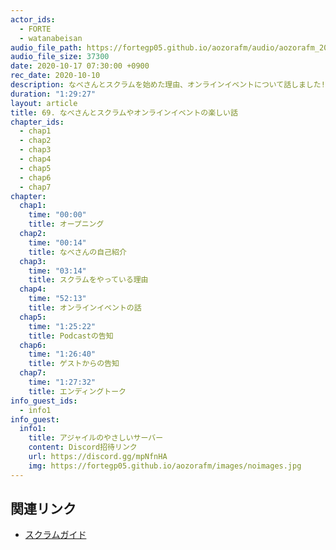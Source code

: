 ```yaml
---
actor_ids:
  - FORTE
  - watanabeisan
audio_file_path: https://fortegp05.github.io/aozorafm/audio/aozorafm_20201017_01.mp3
audio_file_size: 37300
date: 2020-10-17 07:30:00 +0900
rec_date: 2020-10-10
description: なべさんとスクラムを始めた理由、オンラインイベントについて話しました!
duration: "1:29:27"
layout: article
title: 69. なべさんとスクラムやオンラインイベントの楽しい話
chapter_ids:
  - chap1
  - chap2
  - chap3
  - chap4
  - chap5
  - chap6
  - chap7
chapter:
  chap1:
    time: "00:00"
    title: オープニング
  chap2:
    time: "00:14"
    title: なべさんの自己紹介
  chap3:
    time: "03:14"
    title: スクラムをやっている理由
  chap4:
    time: "52:13"
    title: オンラインイベントの話
  chap5:
    time: "1:25:22"
    title: Podcastの告知
  chap6:
    time: "1:26:40"
    title: ゲストからの告知
  chap7:
    time: "1:27:32"
    title: エンディングトーク
info_guest_ids:
  - info1
info_guest:
  info1:
    title: アジャイルのやさしいサーバー
    content: Discord招待リンク
    url: https://discord.gg/mpNfnHA
    img: https://fortegp05.github.io/aozorafm/images/noimages.jpg
---
```


## 関連リンク
- [スクラムガイド](https://www.scrumguides.org/docs/scrumguide/v2017/2017-Scrum-Guide-Japanese.pdf)
